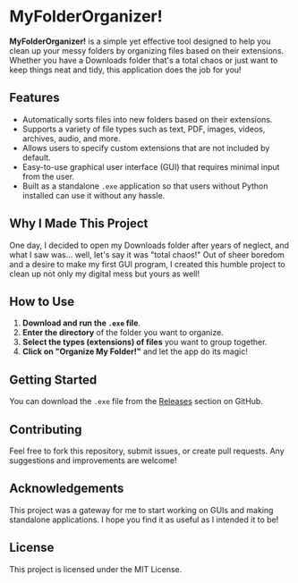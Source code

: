 # MyFolderOrganizer!

**MyFolderOrganizer!** is a simple yet effective tool designed to help you clean up your messy folders by organizing files based on their extensions. Whether you have a Downloads folder that's a total chaos or just want to keep things neat and tidy, this application does the job for you!

## Features

- Automatically sorts files into new folders based on their extensions.
- Supports a variety of file types such as text, PDF, images, videos, archives, audio, and more.
- Allows users to specify custom extensions that are not included by default.
- Easy-to-use graphical user interface (GUI) that requires minimal input from the user.
- Built as a standalone `.exe` application so that users without Python installed can use it without any hassle.

## Why I Made This Project

One day, I decided to open my Downloads folder after years of neglect, and what I saw was... well, let's say it was "total chaos!" Out of sheer boredom and a desire to make my first GUI program, I created this humble project to clean up not only my digital mess but yours as well!

## How to Use

1. **Download and run the `.exe` file**.
2. **Enter the directory** of the folder you want to organize.
3. **Select the types (extensions) of files** you want to group together.
4. **Click on "Organize My Folder!"** and let the app do its magic!

## Getting Started

You can download the `.exe` file from the [Releases](#) section on GitHub.

## Contributing

Feel free to fork this repository, submit issues, or create pull requests. Any suggestions and improvements are welcome!

## Acknowledgements

This project was a gateway for me to start working on GUIs and making standalone applications. I hope you find it as useful as I intended it to be!

## License

This project is licensed under the MIT License.
